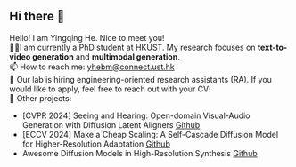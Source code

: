 ## Hi there 👋

Hello! I am Yingqing He. Nice to meet you!  
👨‍💻‍ I am currently a PhD student at HKUST. My research focuses on **text-to-video generation** and **multimodal generation**.   
📫 How to reach me: yhebm@connect.ust.hk  
📣 Our lab is hiring engineering-oriented research assistants (RA). If you would like to apply, feel free to reach out with your CV!  
🧁 Other projects:  
- [CVPR 2024] Seeing and Hearing: Open-domain Visual-Audio Generation with Diffusion Latent Aligners [Github](https://github.com/yzxing87/Seeing-and-Hearing)  
- [ECCV 2024] Make a Cheap Scaling: A Self-Cascade Diffusion Model for Higher-Resolution Adaptation [Github](https://github.com/GuoLanqing/Self-Cascade)  
- Awesome Diffusion Models in High-Resolution Synthesis [Github](https://github.com/GuoLanqing/Awesome-High-Resolution-Diffusion)  
